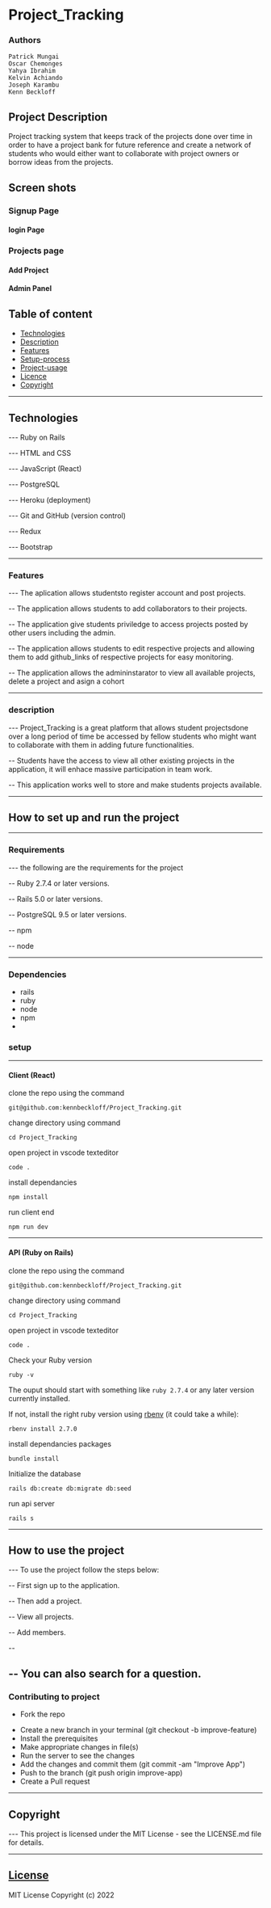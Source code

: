 # Project_Tracking

### Authors

    Patrick Mungai
    Oscar Chemonges
    Yahya Ibrahim
    Kelvin Achiando
    Joseph Karambu
    Kenn Beckloff
    

## Project Description

Project tracking system that keeps track of the projects done over time in order to have a project bank for future reference 
and create a network of students who would either want to collaborate with project owners or borrow ideas from the projects. 


## Screen shots

### Signup Page

#### login Page

### Projects page

#### Add Project

#### Admin Panel


## Table of content

- [Technologies](#description)
- [Description](#description)
- [Features](#features)
- [Setup-process](#setup_process)
- [Project-usage](#project-usage)
- [Licence](#licence)
- [Copyright](#copyright)

---

## Technologies

--- Ruby on Rails

--- HTML and CSS

--- JavaScript (React)

--- PostgreSQL

--- Heroku (deployment)

--- Git and GitHub (version control)

--- Redux

--- Bootstrap

---

### Features

--- The aplication allows studentsto register account and post projects.

-- The application allows students to add collaborators to their projects.

-- The application give students priviledge to access projects posted by other users including the admin.

-- The application allows students to edit respective projects and allowing them to add github_links of respective projects for easy monitoring.

-- The application allows the admininstarator to view all available projects, delete a project and asign a cohort

---

### description

--- Project_Tracking is a great platform that allows student projectsdone over a long period of time be accessed by fellow students who might want to collaborate with them in adding future functionalities.

-- Students have the access to view all other existing projects in the application, it will enhace massive participation in team work.

-- This application works well to store and make students projects available.

---

## How to set up and run the project

---

### Requirements

--- the following are the requirements for the project

-- Ruby 2.7.4 or later versions.

-- Rails 5.0 or later versions.

-- PostgreSQL 9.5 or later versions.

-- npm

-- node

---

### Dependencies

- rails
- ruby
- node
- npm
-

### setup

---

#### Client (React)

clone the repo using the command

```terminal
git@github.com:kennbeckloff/Project_Tracking.git
```

change directory using command

```terminal
cd Project_Tracking
```

open project in vscode texteditor

```terminal
code .
```

install dependancies

```shell
npm install
```

run client end

```terminal
npm run dev
```

---

#### API (Ruby on Rails)

clone the repo using the command

```terminal
git@github.com:kennbeckloff/Project_Tracking.git
```

change directory using command

```terminal
cd Project_Tracking
```

open project in vscode texteditor

```terminal
code .
```

Check your Ruby version

```terminal
ruby -v
```

The ouput should start with something like `ruby 2.7.4` or any later version currently installed.

If not, install the right ruby version using [rbenv](https://github.com/rbenv/rbenv) (it could take a while):

```terminal
rbenv install 2.7.0
```

install dependancies packages

```terminal
bundle install
```

Initialize the database

```terminal
rails db:create db:migrate db:seed
```

run api server

```terminal
rails s
```

---

## How to use the project

--- To use the project follow the steps below:

-- First sign up to the application.

-- Then add a project.

-- View all projects.

-- Add members.

-- 

## -- You can also search for a question.

### Contributing to project

- Fork the repo

* Create a new branch in your terminal (git checkout -b improve-feature)
* Install the prerequisites
* Make appropriate changes in file(s)
* Run the server to see the changes
* Add the changes and commit them (git commit -am "Improve App")
* Push to the branch (git push origin improve-app)
* Create a Pull request

---

## Copyright

--- This project is licensed under the MIT License - see the LICENSE.md file for details.

---

## [License](LICENSE)

MIT License
Copyright (c) 2022